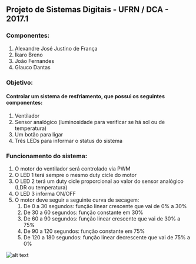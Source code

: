 ## Projeto de Sistemas Digitais - UFRN / DCA - 2017.1

### Componentes:
 1. Alexandre José Justino de França
 2. Íkaro Breno
 3. João Fernandes
 4. Glauco Dantas
 
### Objetivo:
#### Controlar um sistema de resfriamento, que possui os seguintes componentes:
 1. Ventilador
 2. Sensor analógico (luminosidade para verificar se há sol ou de temperatura)
 3. Um botão para ligar
 4. Três LEDs para informar o status do sistema
 
### Funcionamento do sistema:
 1. O motor do ventilador será controlado via PWM
 2. O LED 1 terá sempre o mesmo duty cicle do motor
 3. O LED 2 terá um duty cicle proporcional ao valor do sensor analógico (LDR ou temperatura)
 4. O LED 3 informa ON/OFF
 5. O motor deve seguir a seguinte curva de secagem:
    1. De 0 a 30 segundos: função linear crescente que vai de 0% a 30%
    2. De 30 a 60 segundos: função constante em 30%
    3. De 60 a 90 segundos: função linear crescente que vai de 30% a 75%
    4. De 90 a 120 segundos: função constante em 75%
    5. De 120 a 180 segundos: função linear decrescente que vai de 75% a 0%

![alt text](https://image.ibb.co/cq8ETv/Capturar.png "Curva")
